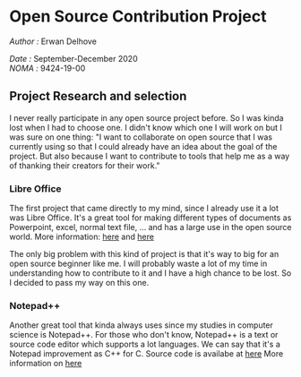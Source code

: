 # Open Source Contribution Project
*Author :* Erwan Delhove

*Date :* September-December 2020  
*NOMA :* 9424-19-00

## Project Research and selection
I never really participate in any open source project before. So I was kinda lost when I had to choose one.
I didn't know which one I will work on but I was sure on one thing: "I want to collaborate on open source that I was currently using so that I could already have an idea about the goal of the project. But also because I want to contribute to tools that help me as a way of thanking their creators for their work."

### Libre Office
The first project that came directly to my mind, since I already use it a lot was Libre Office. It's a great tool for making different types of documents as Powerpoint, excel, normal text file, ... and has a large use in the open source world.
More information: [here](https://git.libreoffice.org/?format=HTML) and [here](https://www.libreoffice.org/about-us/source-code/)

The only big problem with this kind of project is that it's way to big for an open source beginner like me. I will probably waste a lot of my time in understanding how to contribute to it and I have a high chance to be lost. So I decided to pass my way on this one.

### Notepad++
Another great tool that kinda always uses since my studies in computer science is Notepad++. For those who don't know, Notepad++ is a text or source code editor which supports a lot languages. We can say that it's a Notepad improvement as C++ for C.
Source code is availabe at [here](https://github.com/notepad-plus-plus/notepad-plus-plus)
More information on [here](https://notepad-plus-plus.org/)
